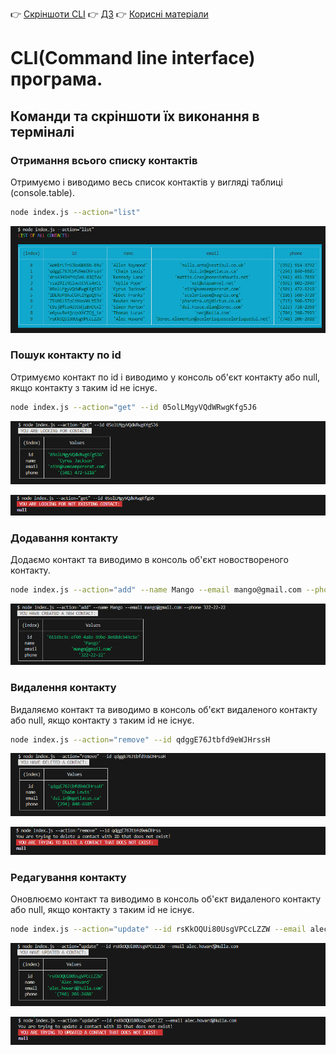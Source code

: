 👉 [Скріншоти CLI](./README.md)
👉 [ДЗ](./HomeWorkTask.md)
👉 [Корисні матеріали](./INFO.md)

# CLI(Command line interface) програма.

## Команди та скріншоти їх виконання в терміналі

### Отримання всього списку контактів

Отримуємо і виводимо весь список контактів у вигляді таблиці (console.table).

```bash
node index.js --action="list"
```

![CLI list](./assets/list.png "CLI list")

### Пошук контакту по id

Отримуємо контакт по id і виводимо у консоль об'єкт контакту або null, якщо контакту з таким id не існує.

```bash
node index.js --action="get" --id 05olLMgyVQdWRwgKfg5J6
```

![CLI get](./assets/get.png "CLI get")

![CLI get null](./assets/get2.png "CLI get null")

### Додавання контакту

Додаємо контакт та виводимо в консоль об'єкт новоствореного контакту.

```bash
node index.js --action="add" --name Mango --email mango@gmail.com --phone 322-22-22
```

![CLI add](./assets/add.png "CLI add")

### Видалення контакту

Видаляємо контакт та виводимо в консоль об'єкт видаленого контакту або null, якщо контакту з таким id не існує.

```bash
node index.js --action="remove" --id qdggE76Jtbfd9eWJHrssH
```

![CLI remove](./assets/remove.png "CLI remove")

![CLI remove null](./assets/remove2.png "CLI remove null")

### Редагування контакту

Оновлюємо контакт та виводимо в консоль об'єкт видаленого контакту або null, якщо контакту з таким id не існує.

```bash
node index.js --action="update" --id rsKkOQUi80UsgVPCcLZZW --email alec.howard@Nulla.com
```

![CLI update](./assets/update.png "CLI update")

![CLI update](./assets/update2.png "CLI update null")

<!-- <p align="center">
<img src="https://i.ibb.co/VmZTdLd/update2.png" alt="CLI update null" />
</p> -->
